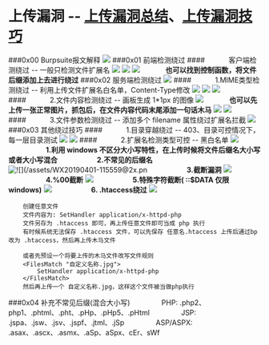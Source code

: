 # 上传漏洞 -- [上传漏洞总结](https://www.andseclab.com/2018/12/01/%E4%B8%8A%E4%BC%A0%E6%BC%8F%E6%B4%9E%E6%94%BB%E5%87%BB%E6%80%BB%E7%BB%93/)、[上传漏洞技巧](https://blog.csdn.net/a15803617402/article/details/83003152)
###0x00 Burpsuite报文解释
![](/assets/165BC275DAF6A223E3B8A8BCAE7406E5.jpg)
###0x01 前端检测绕过
####&nbsp;&nbsp;&nbsp;&nbsp;&nbsp;&nbsp;&nbsp;&nbsp;&nbsp;&nbsp;&nbsp;&nbsp;客户端检测绕过 -- 一般只检测文件扩展名
![](/assets/26CCFF8A03E5D2EDBECC3D73EEDC8E9E.png)
![](/assets/39B17F43ECC2EBBE50BE035F68CC111F.jpg)
![](/assets/EA98209121D004407CB454136B638AC8.png)
&nbsp;&nbsp;&nbsp;&nbsp;&nbsp;&nbsp;&nbsp;&nbsp;&nbsp;&nbsp;&nbsp;&nbsp;**也可以找到控制函数，将文件后缀添加上去进行绕过**
###0x02 服务端检测绕过
![](/assets/CFCAF2D29537149133FA48782BC548AB.png)
####&nbsp;&nbsp;&nbsp;&nbsp;&nbsp;&nbsp;&nbsp;&nbsp;&nbsp;&nbsp;&nbsp;&nbsp;1.MIME类型检测绕过 -- 利用上传文件扩展名白名单，Content-Type修改
![](/assets/EECBADAFDDE510A581B45435073EF64F.png)
![](/assets/D0AFD54E7643628E868252C9AAA34BE0.png)
![](/assets/B99492B429E94D7ADA75FC00C460B902.png)
####&nbsp;&nbsp;&nbsp;&nbsp;&nbsp;&nbsp;&nbsp;&nbsp;&nbsp;&nbsp;&nbsp;&nbsp;2.文件内容检测绕过 -- 画板生成 1*1px 的图像
![](/assets/364D4AAB3C4557E8BE2152DE8A842832.png)
&nbsp;&nbsp;&nbsp;&nbsp;&nbsp;&nbsp;&nbsp;&nbsp;&nbsp;&nbsp;&nbsp;&nbsp;**也可以先上传一张正常图片，抓包后，在文件内容代码末尾添加一句话木马**
![](/assets/WX20190401-112025@2x.png)
![](/assets/B4369CB0B82E4DD61EBACD785FD59CBC.png)
####&nbsp;&nbsp;&nbsp;&nbsp;&nbsp;&nbsp;&nbsp;&nbsp;&nbsp;&nbsp;&nbsp;&nbsp;3.文件参数检测绕过 -- 添加多个 filename 属性绕过扩展名拦截
![](/assets/E61BBEFA96F807CBC994888B2145F8B2.png)
###0x03 其他绕过技巧
####&nbsp;&nbsp;&nbsp;&nbsp;&nbsp;&nbsp;&nbsp;&nbsp;&nbsp;&nbsp;&nbsp;&nbsp;1.目录穿越绕过 -- 403、目录可控情况下，每一层目录测试
![](/assets/347A990B43ED15FA221D46C4CA549D92.png)
![](/assets/D0A43F246125AADC3154BC5A7858DD6C.jpg)
####&nbsp;&nbsp;&nbsp;&nbsp;&nbsp;&nbsp;&nbsp;&nbsp;&nbsp;&nbsp;&nbsp;&nbsp;2.扩展名检测类型可控 -- 黑白名单
![](/assets/WX20190401-133031@2x.png)
&nbsp;&nbsp;&nbsp;&nbsp;&nbsp;&nbsp;&nbsp;&nbsp;&nbsp;&nbsp;&nbsp;&nbsp;&nbsp;&nbsp;&nbsp;&nbsp;&nbsp;&nbsp;&nbsp;**1.利用 windows 不区分大小写特性，在上传时候将文件后缀名大小写或者大小写混合**
&nbsp;&nbsp;&nbsp;&nbsp;&nbsp;&nbsp;&nbsp;&nbsp;&nbsp;&nbsp;&nbsp;&nbsp;&nbsp;&nbsp;&nbsp;&nbsp;&nbsp;&nbsp;&nbsp;**2.不常见的后缀名**
![![](/assets/WX20190401-115559@2x.pn](/assets/WX20190401-115730@2x.png)
&nbsp;&nbsp;&nbsp;&nbsp;&nbsp;&nbsp;&nbsp;&nbsp;&nbsp;&nbsp;&nbsp;&nbsp;&nbsp;&nbsp;&nbsp;&nbsp;&nbsp;&nbsp;&nbsp;**3.截断漏洞**
![](/assets/WX20190401-132149@2x.png)
&nbsp;&nbsp;&nbsp;&nbsp;&nbsp;&nbsp;&nbsp;&nbsp;&nbsp;&nbsp;&nbsp;&nbsp;&nbsp;&nbsp;&nbsp;&nbsp;&nbsp;&nbsp;&nbsp;**4.%00截断**
![](/assets/WX20190401-132640@2x.png)
&nbsp;&nbsp;&nbsp;&nbsp;&nbsp;&nbsp;&nbsp;&nbsp;&nbsp;&nbsp;&nbsp;&nbsp;&nbsp;&nbsp;&nbsp;&nbsp;&nbsp;&nbsp;&nbsp;**5.特殊字符截断( ::$DATA 仅限 windows)**
![](/assets/WX20190401-132803@2x.png)
&nbsp;&nbsp;&nbsp;&nbsp;&nbsp;&nbsp;&nbsp;&nbsp;&nbsp;&nbsp;&nbsp;&nbsp;&nbsp;&nbsp;&nbsp;&nbsp;&nbsp;&nbsp;&nbsp;**6. .htaccess绕过**
![](/assets/WX20190401-165011@2x.png)

```
    创建任意文件
    文件内容为: SetHandler application/x-httpd-php
    文件另存为 .htaccess 即可，再上传任意文件即可当成 php 执行
    有时候系统无法保存 .htaccess 文件，可以先保存 任意名.htaccess 上传后通过bp改为 .htaccess，然后再上传木马文件
    
    或者先预设一个将要上传的木马文件改写文件规则
    <FilesMatch "自定义名称.jpg">
        SetHandler application/x-httpd-php
    </FilesMatch>	
    然后再上传一个 自定义名称.jpg，这样这个文件被当做php执行
```


###0x04 补充不常见后缀(混合大小写)
&nbsp;&nbsp;&nbsp;&nbsp;&nbsp;&nbsp;&nbsp;&nbsp;&nbsp;&nbsp;&nbsp;&nbsp;&nbsp;&nbsp;&nbsp;PHP: .php2、php1、.phtml、.pht、.pHp、.pHp5、.pHtml
&nbsp;&nbsp;&nbsp;&nbsp;&nbsp;&nbsp;&nbsp;&nbsp;&nbsp;&nbsp;&nbsp;&nbsp;&nbsp;&nbsp;&nbsp;JSP: .jspa、.jsw、.jsv、.jspf、.jtml、.jSp
&nbsp;&nbsp;&nbsp;&nbsp;&nbsp;&nbsp;&nbsp;&nbsp;&nbsp;&nbsp;&nbsp;&nbsp;&nbsp;&nbsp;&nbsp;ASP/ASPX: .asax、.ascx、.asmx、.aSp、aSpx、cEr、sWf















